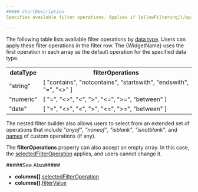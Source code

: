 ```yaml
---
##### shortDescription
Specifies available filter operations. Applies if [allowFiltering](/api-reference/_hidden/GridBaseColumn/allowFiltering.md '{basewidgetpath}/Configuration/columns/#allowFiltering') is **true** and the [filterRow](/api-reference/10%20UI%20Components/GridBase/1%20Configuration/filterRow '{basewidgetpath}/Configuration/filterRow/') is visible.

---
```

The following table lists available filter operations by [data type](/api-reference/_hidden/GridBaseColumn/dataType.md '{basewidgetpath}/Configuration/columns/#dataType'). Users can apply these filter operations in the filter row. The {WidgetName} uses the first operation in each array as the default operation for the specified data type.

<table class="dx-table">
  <tr>
    <th>dataType</th>
    <th>filterOperations</th>
  </tr>
  <tr>
    <td>"string"</td>
    <td>[ "contains", "notcontains", "startswith", "endswith", "=", "<>" ]</td>
  </tr>
  <tr>
    <td>"numeric"</td>
    <td>[ "=", "<>", "<", ">", "<=", ">=", "between" ]</td>
  </tr>
  <tr>
    <td>"date"</td>
    <td>[ "=", "<>", "<", ">", "<=", ">=", "between" ]</td>
  </tr>
</table>

The nested filter builder also allows users to select from an extended set of operations that include *"anyof"*, *"noneof"*, *"isblank"*, *"isnotblank"*, and [names](/api-reference/_hidden/dxFilterBuilderCustomOperation/name.md '/Documentation/ApiReference/UI_Components/dxFilterBuilder/Configuration/customOperations/#name') of custom operations (if any).

The **filterOperations** property can also accept an empty array. In this case, the [selectedFilterOperation](/api-reference/_hidden/GridBaseColumn/selectedFilterOperation.md '{basewidgetpath}/Configuration/columns/#selectedFilterOperation') applies, and users cannot change it.

#####See Also#####
- **columns[]**.[selectedFilterOperation](/api-reference/_hidden/GridBaseColumn/selectedFilterOperation.md '{basewidgetpath}/Configuration/columns/#selectedFilterOperation')
- **columns[]**.[filterValue](/api-reference/_hidden/GridBaseColumn/filterValue.md '{basewidgetpath}/Configuration/columns/#filterValue')
